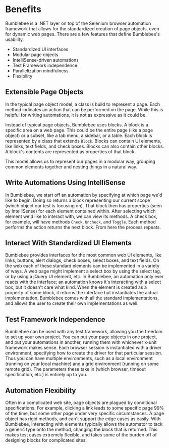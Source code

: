 # Benefits

Bumblebee is a .NET layer on top of the Selenium browser automation framework that allows for the standardized creation of page objects, even for dynamic web pages. There are a few features that define Bumblebee's usability.

-   Standardized UI interfaces
-   Modular page objects
-   IntelliSense-driven automations
-   Test Framework independence
-   Parallelization mindfulness
-   Flexibility

## Extensible Page Objects

In the typical page object model, a class is build to represent a page. Each method indicates an action that can be performed on the page. While this is helpful for writing automations, it is not as expressive as it could be. 

Instead of typical page objects, Bumblebee uses blocks. A block is a specific area on a web page. This could be the entire page (like a page object) or a subset, like a tab menu, a sidebar, or a table. Each block is represented by a class that extends `Block`. Blocks can contain UI elements, like links, text fields, and check boxes. Blocks can also contain other blocks. A block's contents are represented as properties of that block.

This model allows us to represent our pages in a modular way, grouping common elements together and nesting things in a natural way.

## Write Automations Using IntelliSense

In Bumblebee, we start off an automation by specifying at which page we'd like to begin. Doing so returns a block representing our current scope (which object our test is focusing on). That block then has properties (seen by IntelliSense) for each element contained within. After selecting which element we'd like to interact with, we can view its methods. A check box, for example, will have methods `Check`, `Uncheck`, and `Toggle`. Each method performs the action returns the next block. From here the process repeats. 

## Interact With Standardized UI Elements

Bumblebee provides interfaces for the most common web UI elements, like links, buttons, alert dialogs, check boxes, select boxes, and text fields. On the web each of these standard elements can be implemented in a variety of ways. A web page might implement a select box by using the select tag, or by using a jQuery UI element, etc. In Bumblebee, an automation only ever reacts with the interface; an automation knows it's interacting with a select box, but it doesn't care what kind. When the element is created as a property of some block, it returns the interface but instantiates the actual implementation. Bumblebee comes with all the standard implementations, and allows the user to create their own implementations as well. 

## Test Framework Independence

Bumblebee can be used with any test framework, allowing you the freedom to set up your own project. You can put your page objects in one project, and put your automations in another, running them with whichever x-unit framework makes sense. Each browser session is instantiated with a driver environment, specifying how to create the driver for that particular session. Thus you can have multiple environments, such as a local environment (running on your local machine) and a grid environment (running on some remote grid). The parameters these take in (which browser, timeout specification, etc.) is entirely up to you.

## Automation Flexibility

Often in a complicated web site, page objects are plagued by conditional specifications. For example, clicking a link leads to some specific page 99% of the time, but some other page under very specific circumstances. A page object has rigid methods, and can't support the edge cases as easily. With Bumblebee, interacting with elements typically allows the automator to tack a generic type onto the method, changing the block that is returned. This makes test cases extremely flexible, and takes some of the burden off of designing blocks for complicated sites.
